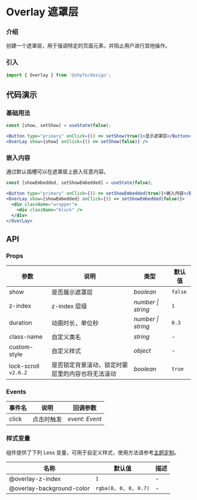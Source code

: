 # Overlay 遮罩层

### 介绍

创建一个遮罩层，用于强调特定的页面元素，并阻止用户进行其他操作。

### 引入

```js
import { Overlay } from '@zhpfe/design';
```

## 代码演示

### 基础用法

```jsx
const [show, setShow] = useState(false);

<Button type="primary" onClick={() => setShow(true)}>显示遮罩层</Button>
<OverLay show={show} onClick={() => setShow(false)} />
```

### 嵌入内容

通过默认插槽可以在遮罩层上嵌入任意内容。

```jsx
const [showEmbedded, setShowEmbedded] = useState(false);

<Button type="primary" onClick={() => setShowEmbedded(true)}>嵌入内容</Button>
<OverLay show={showEmbedded} onClick={() => setShowEmbedded(false)}>
  <div className="wrapper">
    <div className="block" />
  </div>
</OverLay>
```

## API

### Props

| 参数 | 说明 | 类型 | 默认值 |
| --- | --- | --- | --- |
| show | 是否展示遮罩层 | _boolean_ | `false` |
| z-index | z-index 层级 | _number \| string_ | `1` |
| duration | 动画时长，单位秒 | _number \| string_ | `0.3` |
| class-name | 自定义类名 | _string_ | - |
| custom-style | 自定义样式 | _object_ | - |
| lock-scroll `v2.6.2` | 是否锁定背景滚动，锁定时蒙层里的内容也将无法滚动 | _boolean_ | `true` |

### Events

| 事件名 | 说明       | 回调参数       |
| ------ | ---------- | -------------- |
| click  | 点击时触发 | _event: Event_ |

### 样式变量

组件提供了下列 Less 变量，可用于自定义样式，使用方法请参考[主题定制](#/zh-CN/theme)。

| 名称                      | 默认值               | 描述 |
| ------------------------- | -------------------- | ---- |
| @overlay-z-index          | `1`                  | -    |
| @overlay-background-color | `rgba(0, 0, 0, 0.7)` | -    |
